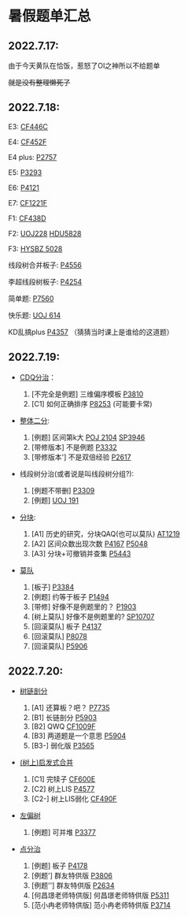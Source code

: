 # 暑假题单汇总

## 2022.7.17:

由于今天黄队在恰饭，惹怒了OI之神所以不给题单

~~就是没有整理懒死了~~

## 2022.7.18:

E3: [CF446C](https://www.luogu.com.cn/problem/CF446C)

E4: [CF452F](https://www.luogu.com.cn/problem/CF452F)

E4 plus: [P2757](https://www.luogu.com.cn/problem/P2757)

E5: [P3293](https://www.luogu.com.cn/problem/P3293)

E6: [P4121](https://www.luogu.com.cn/problem/P4121)

E7: [CF1221F](https://www.luogu.com.cn/problem/CF1221F)

F1: [CF438D](https://www.luogu.com.cn/problem/CF438D)

F2: [UOJ228](https://vjudge.net/problem/UniversalOJ-228)
[HDU5828](https://vjudge.net/problem/HDU-5828)

F3: [HYSBZ 5028](https://vjudge.net/problem/HYSBZ-5028)

线段树合并板子: [P4556](https://www.luogu.com.cn/problem/P4556)

李超线段树板子: [P4254](https://www.luogu.com.cn/problem/P4254)

简单题: [P7560](https://www.luogu.com.cn/problem/P7560)

快乐题: [UOJ 614](https://uoj.ac/problem/614)

KD乱搞plus [P4357](https://www.luogu.com.cn/problem/P4357) （猜猜当时课上是谁给的这道题）

## 2022.7.19:

+ [CDQ分治](https://oi-wiki.org/misc/cdq-divide/)：
  1. [不完全是例题] 三维偏序模板 [P3810](https://www.luogu.com.cn/problem/P3810)
  2. [C1] 如何正确排序 [P8253](https://www.luogu.com.cn/problem/P8253) (可能要卡常)

+ [整体二分](https://oi-wiki.org/misc/parallel-binsearch/):
  1. [例题] 区间第k大 [POJ 2104](https://vjudge.net/problem/POJ-2104) [SP3946](https://www.luogu.com.cn/problem/SP3946)
  2. [带修版本] 不是例题 [P3332](https://www.luogu.com.cn/problem/P3332)
  3. [带修版本'] 不是双倍经验 [P2617](https://www.luogu.com.cn/problem/P2617)

+ 线段树分治(或者说是叫线段树分组?):
  1. [例题不带删] [P3309](https://www.luogu.com.cn/problem/P3309)
  2. [例题] [UOJ 191](https://vjudge.net/problem/UniversalOJ-191)

+ [分块](http://oi-wiki.com/ds/decompose/):
  1. [A1] 历史的研究，分块QAQ(也可以莫队) [AT1219](https://www.luogu.com.cn/problem/AT1219)
  2. [A2] 区间众数出现次数 [P4167](https://www.luogu.com.cn/problem/P4168) [P5048](https://www.luogu.com.cn/problem/P5048)
  3. [A3] 分块+可撤销并查集 [P5443](https://www.luogu.com.cn/problem/P5443)

+ [莫队](http://oi-wiki.com/misc/mo-algo/)
  1. [板子] [P3384](https://www.luogu.com.cn/problem/P3384)
  2. [例题] 约等于板子 [P1494](https://www.luogu.com.cn/problem/P1494)
  3. [带修] 好像不是例题里的？ [P1903](https://www.luogu.com.cn/problem/P1903)
  4. [树上莫队] 好像不是例题里的? [SP10707](https://www.luogu.com.cn/problem/SP10707)
  5. [回滚莫队] 板子 [P4137](https://www.luogu.com.cn/problem/P4137)
  6. [回滚莫队] [P8078](https://www.luogu.com.cn/problem/P8078)
  7. [回滚莫队] [P5906](https://www.luogu.com.cn/problem/P5906)

## 2022.7.20:

+ [树链剖分](http://oi-wiki.com/graph/hld/)
  1. [A1] 还算板？吧？ [P7735](https://www.luogu.com.cn/problem/P7735)
  2. [B1] 长链剖分 [P5903](https://www.luogu.com.cn/problem/P5903)
  3. [B2] QWQ [CF1009F](https://www.luogu.com.cn/problem/CF1009F)
  3. [B3] 两道题是一个意思 [P5904](https://www.luogu.com.cn/problem/P5904)
  4. [B3-] 弱化版 [P3565](https://www.luogu.com.cn/problem/P3565)

+ [(树上)启发式合并](http://oi-wiki.com/graph/dsu-on-tree/)
  1. [C1] 完犊子 [CF600E](https://www.luogu.com.cn/problem/CF600E)
  2. [C2] 树上LIS [P4577](https://www.luogu.com.cn/problem/P4577)
  3. [C2-] 树上LIS弱化 [CF490F](https://www.luogu.com.cn/problem/CF490F)

+ [左偏树](http://oi-wiki.com/ds/leftist-tree/)
  1. [例题] 可并堆 [P3377](https://www.luogu.com.cn/problem/P3377)

+ [点分治](http://oi-wiki.com/graph/tree-divide/#_1)
  1. [例题] 板子 [P4178](https://www.luogu.com.cn/problem/P4178)
  2. [例题'] 群友特供版 [P3806](https://www.luogu.com.cn/problem/P3806)
  3. [例题''] 群友特供版 [P2634](https://www.luogu.com.cn/problem/P2634)
  4. [何昌璟老师特供版] 何昌璟老师特供版 [P5311](https://www.luogu.com.cn/problem/P5311)
  5. [范小冉老师特供版] 范小冉老师特供版 [P3714](https://www.luogu.com.cn/problem/P3714)

